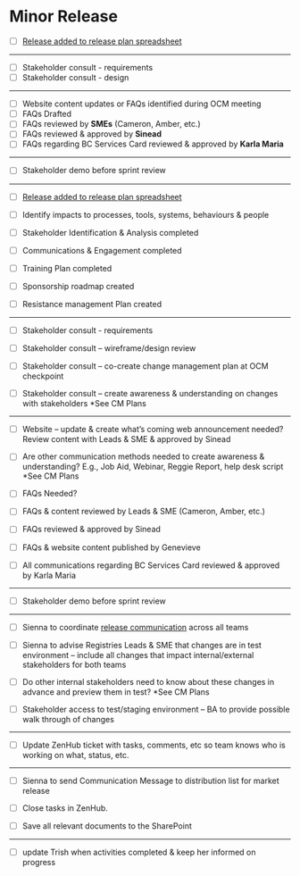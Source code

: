 # Minor Release
 
- [ ] [Release added to release plan spreadsheet](https://citz.sp.gov.bc.ca/sites/SBC/REG/Projects/MVSM/_layouts/15/WopiFrame.aspx?sourcedoc={C40CBB6E-9F6A-43CE-877D-B9DCA3280EC3}&file=Registries%20Modernization%20Release%20Plan%20w%20Features.xlsx&action=def)
---
- [ ] Stakeholder consult - requirements
- [ ] Stakeholder consult - design
---
- [ ] Website content updates or FAQs identified during OCM meeting
- [ ] FAQs Drafted
- [ ] FAQs reviewed by **SMEs** (Cameron, Amber, etc.)
- [ ] FAQs reviewed & approved by **Sinead** 
- [ ] FAQs regarding BC Services Card reviewed & approved by **Karla Maria**
---
- [ ] Stakeholder demo before sprint review
--- 


- [ ] [Release added to release plan spreadsheet](https://citz.sp.gov.bc.ca/sites/SBC/REG/Projects/MVSM/_layouts/15/WopiFrame.aspx?sourcedoc={C40CBB6E-9F6A-43CE-877D-B9DCA3280EC3}&file=Registries%20Modernization%20Release%20Plan%20w%20Features.xlsx&action=def)

- [ ] Identify impacts to processes, tools, systems, behaviours & people

- [ ] Stakeholder Identification & Analysis completed

- [ ] Communications & Engagement completed

- [ ] Training Plan completed

- [ ] Sponsorship roadmap created

- [ ] Resistance management Plan created


---

- [ ] Stakeholder consult - requirements
- [ ] Stakeholder consult – wireframe/design review

- [ ] Stakeholder consult – co-create change management plan at OCM checkpoint

- [ ] Stakeholder consult – create awareness & understanding on changes with stakeholders *See CM Plans
---

- [ ] Website – update & create what’s coming web announcement needed? Review content with Leads & SME & approved by Sinead

- [ ] Are other communication methods needed to create awareness & understanding? E.g., Job Aid, Webinar, Reggie Report, help desk script *See CM Plans
- [ ] FAQs Needed?
- [ ] FAQs & content reviewed by Leads & SME (Cameron, Amber, etc.)
- [ ] FAQs reviewed & approved by Sinead

- [ ] FAQs & website content published by Genevieve
- [ ] All communications regarding BC Services Card reviewed & approved by Karla Maria
---
- [ ] Stakeholder demo before sprint review
---

- [ ] Sienna to coordinate [release communication](https://citz.sp.gov.bc.ca/sites/SBC/REG/Projects/MVSM/_layouts/15/WopiFrame.aspx?sourcedoc={E8A83D3C-7DC6-46C9-82FA-27FAE2D0BEAD}&file=Release%20%26%20Project%20Communications.docx&action=default) across all teams
- [ ] Sienna to advise Registries Leads & SME that changes are in test environment – include all changes that impact internal/external stakeholders for both teams

- [ ] Do other internal stakeholders need to know about these changes in advance and preview them in test? *See CM Plans

- [ ] Stakeholder access to test/staging environment – BA to provide possible walk through of changes
---

- [ ] Update ZenHub ticket with tasks, comments, etc so team knows who is working on what, status, etc.
---
- [ ] Sienna to send Communication Message to distribution list for market release

- [ ] Close tasks in ZenHub.

- [ ] Save all relevant documents to the SharePoint

---
- [ ] update Trish when activities completed & keep her informed on progress

